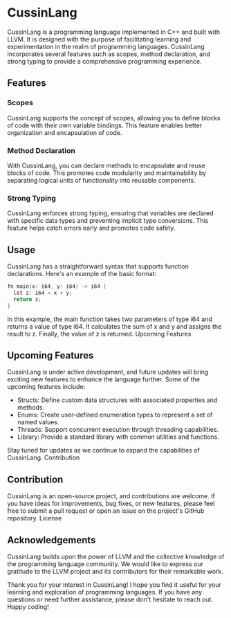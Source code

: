 # CussinLang

CussinLang is a programming language implemented in C++ and built with LLVM. It is designed with the purpose of facilitating learning and experimentation in the realm of programming languages. CussinLang incorporates several features such as scopes, method declaration, and strong typing to provide a comprehensive programming experience.

## Features

### Scopes

CussinLang supports the concept of scopes, allowing you to define blocks of code with their own variable bindings. This feature enables better organization and encapsulation of code.

### Method Declaration

With CussinLang, you can declare methods to encapsulate and reuse blocks of code. This promotes code modularity and maintainability by separating logical units of functionality into reusable components.

### Strong Typing

CussinLang enforces strong typing, ensuring that variables are declared with specific data types and preventing implicit type conversions. This feature helps catch errors early and promotes code safety.

## Usage

CussinLang has a straightforward syntax that supports function declarations. Here's an example of the basic format:

```c++
fn main(x: i64, y: i64) -> i64 {
  let z: i64 = x + y;
  return z;
}
```

In this example, the main function takes two parameters of type i64 and returns a value of type i64. It calculates the sum of x and y and assigns the result to z. Finally, the value of z is returned.
Upcoming Features

## Upcoming Features
CussinLang is under active development, and future updates will bring exciting new features to enhance the language further. Some of the upcoming features include:

- Structs: Define custom data structures with associated properties and methods.
- Enums: Create user-defined enumeration types to represent a set of named values.
- Threads: Support concurrent execution through threading capabilities.
- Library: Provide a standard library with common utilities and functions.

Stay tuned for updates as we continue to expand the capabilities of CussinLang.
Contribution

## Contribution
CussinLang is an open-source project, and contributions are welcome. If you have ideas for improvements, bug fixes, or new features, please feel free to submit a pull request or open an issue on the project's GitHub repository.
License

## Acknowledgements
CussinLang builds upon the power of LLVM and the collective knowledge of the programming language community. We would like to express our gratitude to the LLVM project and its contributors for their remarkable work.

Thank you for your interest in CussinLang! I hope you find it useful for your learning and exploration of programming languages. If you have any questions or need further assistance, please don't hesitate to reach out. Happy coding!
